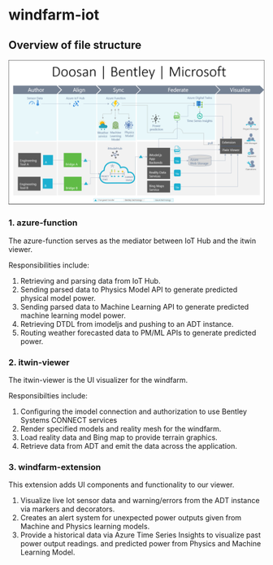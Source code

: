 # windfarm-iot

## Overview of file structure

![Dataflow Diagram](./images/DataflowDiagram.png)

### **1. azure-function**

The azure-function serves as the mediator between IoT Hub and the itwin viewer.

Responsibilities include:

1. Retrieving and parsing data from IoT Hub.
2. Sending parsed data to Physics Model API to generate predicted physical model power.
3. Sending parsed data to Machine Learning API to generate predicted machine learning model power.
4. Retrieving DTDL from imodeljs and pushing to an ADT instance.
6. Routing weather forecasted data to PM/ML APIs to generate predicted power.

### **2. itwin-viewer**

The itwin-viewer is the UI visualizer for the windfarm.

Responsibilties include:
1. Configuring the imodel connection and authorization to use Bentley Systems CONNECT services
2. Render specified models and reality mesh for the windfarm.
3. Load reality data and Bing map to provide terrain graphics.
3. Retrieve data from ADT and emit the data across the application.

### **3. windfarm-extension**

This extension adds UI components and functionality to our viewer.

1. Visualize live Iot sensor data and warning/errors from the ADT instance via markers and decorators.
2. Creates an alert system for unexpected power outputs given from Machine and Physics learning models.
3. Provide a historical data via Azure Time Series Insights to visualize past power output readings.
 and predicted power from Physics and Machine Learning Model.
